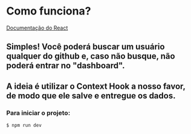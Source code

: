 # Como funciona?

<a href="https://react.dev/reference/react" target="_blank">Documentação do React</a>

## Simples! Você poderá buscar um usuário qualquer do github e, caso não busque, não poderá entrar no "dashboard".
## A ideia é utilizar o Context Hook a nosso favor, de modo que ele salve e entregue os dados.

### Para iniciar o projeto:

```
$ npm run dev
```
